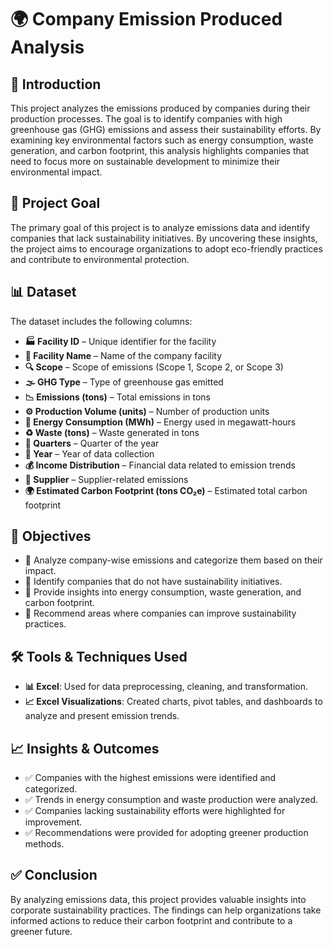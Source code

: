 # 🌍 Company Emission Produced Analysis

## 📌 Introduction
This project analyzes the emissions produced by companies during their production processes. The goal is to identify companies with high greenhouse gas (GHG) emissions and assess their sustainability efforts. By examining key environmental factors such as energy consumption, waste generation, and carbon footprint, this analysis highlights companies that need to focus more on sustainable development to minimize their environmental impact.

## 🎯 Project Goal
The primary goal of this project is to analyze emissions data and identify companies that lack sustainability initiatives. By uncovering these insights, the project aims to encourage organizations to adopt eco-friendly practices and contribute to environmental protection.

## 📊 Dataset
The dataset includes the following columns:
- **🏭 Facility ID** – Unique identifier for the facility
- **🏢 Facility Name** – Name of the company facility
- **🔍 Scope** – Scope of emissions (Scope 1, Scope 2, or Scope 3)
- **🌫️ GHG Type** – Type of greenhouse gas emitted
- **📉 Emissions (tons)** – Total emissions in tons
- **⚙️ Production Volume (units)** – Number of production units
- **🔋 Energy Consumption (MWh)** – Energy used in megawatt-hours
- **♻️ Waste (tons)** – Waste generated in tons
- **📅 Quarters** – Quarter of the year
- **📆 Year** – Year of data collection
- **💰 Income Distribution** – Financial data related to emission trends
- **🚚 Supplier** – Supplier-related emissions
- **🌍 Estimated Carbon Footprint (tons CO₂e)** – Estimated total carbon footprint

## 🎯 Objectives
- 📌 Analyze company-wise emissions and categorize them based on their impact.
- 📌 Identify companies that do not have sustainability initiatives.
- 📌 Provide insights into energy consumption, waste generation, and carbon footprint.
- 📌 Recommend areas where companies can improve sustainability practices.

## 🛠️ Tools & Techniques Used
- **📊 Excel**: Used for data preprocessing, cleaning, and transformation.
- **📈 Excel Visualizations**: Created charts, pivot tables, and dashboards to analyze and present emission trends.

## 📈 Insights & Outcomes
- ✅ Companies with the highest emissions were identified and categorized.
- ✅ Trends in energy consumption and waste production were analyzed.
- ✅ Companies lacking sustainability efforts were highlighted for improvement.
- ✅ Recommendations were provided for adopting greener production methods.

## ✅ Conclusion
By analyzing emissions data, this project provides valuable insights into corporate sustainability practices. The findings can help organizations take informed actions to reduce their carbon footprint and contribute to a greener future.




